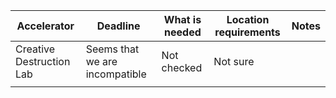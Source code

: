 | Accelerator              | Deadline                       | What is needed | Location requirements | Notes |
| ------------------------ | ------------------------------ | -------------- | --------------------- | ----- |
| Creative Destruction Lab | Seems that we are incompatible | Not checked    | Not sure              |       |
|                          |                                |                |                       |       |
